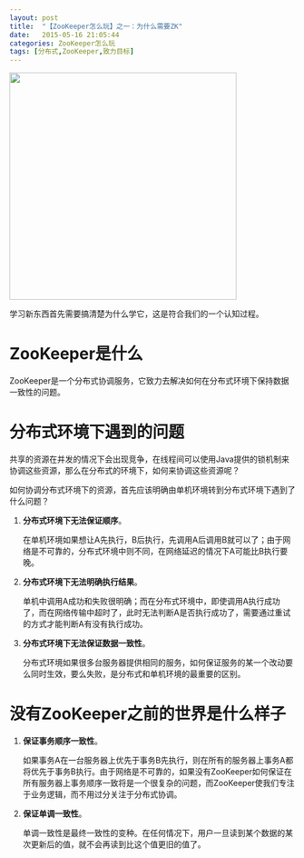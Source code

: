 ```yaml
---
layout: post
title:  "【ZooKeeper怎么玩】之一：为什么需要ZK"
date:   2015-05-16 21:05:44
categories: ZooKeeper怎么玩
tags: [分布式,ZooKeeper,致力目标]
---
```

<img src="/img/zookeeper1.png" width="400" height="400" class="img-topic" />
<!-- ![Alt text](/img/zookeeper1.png "zookeeper") -->

学习新东西首先需要搞清楚为什么学它，这是符合我们的一个认知过程。
<!--more-->
# ZooKeeper是什么
ZooKeeper是一个分布式协调服务，它致力去解决如何在分布式环境下保持数据一致性的问题。

# 分布式环境下遇到的问题
共享的资源在并发的情况下会出现竞争，在线程间可以使用Java提供的锁机制来协调这些资源，那么在分布式的环境下，如何来协调这些资源呢？

如何协调分布式环境下的资源，首先应该明确由单机环境转到分布式环境下遇到了什么问题？

1. **分布式环境下无法保证顺序**。

	在单机环境如果想让A先执行，B后执行，先调用A后调用B就可以了；由于网络是不可靠的，分布式环境中则不同，在网络延迟的情况下A可能比B执行要晚。
2. **分布式环境下无法明确执行结果**。

	单机中调用A成功和失败很明确；而在分布式环境中，即使调用A执行成功了，而在网络传输中超时了，此时无法判断A是否执行成功了，需要通过重试的方式才能判断A有没有执行成功。
3. **分布式环境下无法保证数据一致性**。

	分布式环境如果很多台服务器提供相同的服务，如何保证服务的某一个改动要么同时生效，要么失败，是分布式和单机环境的最重要的区别。

# 没有ZooKeeper之前的世界是什么样子

1. **保证事务顺序一致性**。

	如果事务A在一台服务器上优先于事务B先执行，则在所有的服务器上事务A都将优先于事务B执行。由于网络是不可靠的，如果没有ZooKeeper如何保证在所有服务器上事务顺序一致将是一个很复杂的问题，而ZooKeeper使我们专注于业务逻辑，而不用过分关注于分布式协调。

2. **保证单调一致性**。
	
	单调一致性是最终一致性的变种。在任何情况下，用户一旦读到某个数据的某次更新后的值，就不会再读到比这个值更旧的值了。